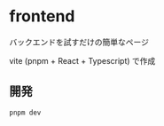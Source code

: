 # frontend

バックエンドを試すだけの簡単なページ

vite (pnpm + React + Typescript) で作成

## 開発

```shell
pnpm dev
```

